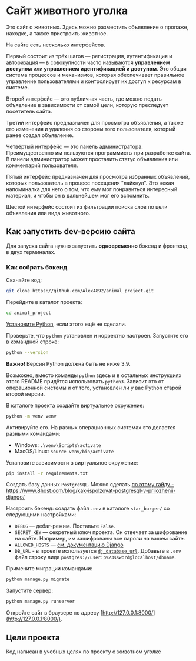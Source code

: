 
# Сайт животного уголка

Это сайт о животных. Здесь можно разместить объявление о пропаже, находке, а также пристроить животное.

На сайте есть несколько интерфейсов. 

Первый состоит из трёх шагов — регистрация, аутентификация и авторизация — в совокупности часто называются **управлением доступом** или **управлением идентификацией и доступом**.
Это общая система процессов и механизмов, которая обеспечивает правильное управление пользователями и контролирует их доступ к ресурсам в системе.

Второй интерфейс — это публичная часть, где можно подать объявление в зависимости от самой цели, которую преследует посетитель сайта.

Третий интерфейс предназначен для просмотра объявления, а также его изменения и удаления со стороны того пользователя, который ранее создал объявление. 

Четвёртый интерфейс — это панель администратора. Преимущественно им пользуются программисты при разработке сайта. В панели администратор может проставить статус объявления или комментарий пользователя.

Пятый интерфейс предназначен для просмотра избранных объявлений, которых пользователь в процесс посещения "лайкнул". Это некая напоминалка для него о том, что ему мог понравиться интересный материал, и чтобы он в дальнейшем мог его вспомнить.

Шестой интерфейс состоит из фильтрации поиска слов по цели объявления или вида животного. 


## Как запустить dev-версию сайта

Для запуска сайта нужно запустить **одновременно** бэкенд и фронтенд, в двух терминалах.

### Как собрать бэкенд

Скачайте код:

```sh
git clone https://github.com/Alex4892/animal_project.git 
```

Перейдите в каталог проекта:

```sh
cd animal_project
```

[Установите Python](https://www.python.org/), если этого ещё не сделали.

Проверьте, что `python` установлен и корректно настроен. Запустите его в командной строке:

```sh
python --version
```
**Важно!** Версия Python должна быть не ниже 3.9.

Возможно, вместо команды `python` здесь и в остальных инструкциях этого README придётся использовать `python3`. Зависит это от операционной системы и от того, установлен ли у вас Python старой второй версии. 

В каталоге проекта создайте виртуальное окружение:

```sh
python -m venv venv
```
Активируйте его. На разных операционных системах это делается разными командами:

- Windows: `.\venv\Scripts\activate`
- MacOS/Linux: `source venv/bin/activate`


Установите зависимости в виртуальное окружение:

```sh
pip install -r requirements.txt
```

Создать базу данных ```PostgreSQL```. Можно сделать [по этому гайду -](https://www.8host.com/blog/kak-ispolzovat-postgresql-v-prilozhenii-django/) https://www.8host.com/blog/kak-ispolzovat-postgresql-v-prilozhenii-django/

Настроить бэкенд: создать файл `.env` в каталоге `star_burger/` со следующими настройками:

- `DEBUG` — дебаг-режим. Поставьте `False`.
- `SECRET_KEY` — секретный ключ проекта. Он отвечает за шифрование на сайте. Например, им зашифрованы все пароли на вашем сайте.
- `ALLOWED_HOSTS` — [см. документацию Django](https://docs.djangoproject.com/en/3.1/ref/settings/#allowed-hosts)
- `DB_URL` - в проекте используется [`dj_database_url`](https://pypi.org/project/dj-database-url/). Добавьте в ```.env``` файл строку вида ```postgres://user:p%23ssword@localhost/dbname```.

Примените миграции командами:

```sh
python manage.py migrate
```

Запустите сервер:

```sh
python manage.py runserver
```

Откройте сайт в браузере по адресу [http://127.0.0.1:8000/](http://127.0.0.1:8000/).


## Цели проекта

Код написан в учебных целях по проекту о животном уголке
